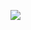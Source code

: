 ![](https://bat.bing.com/action/0?ti=56018282&Ver=2&mid=de01e9cd-3805-4614-9929-cf7cb33a895d&sid=201ffde0635411ee902411d77b750559&vid=20202bf0635411ee9ac03f2e618b0b9f&vids=0&msclkid=N&pi=0&lg=en-US&sw=800&sh=600&sc=24&nwd=1&tl=Shortform%20%7C%20Book&p=https%3A%2F%2Fwww.shortform.com%2Fapp%2Fbook%2Fa-promised-land%2Fexercise-understand-a-promised-land&r=&lt=446&evt=pageLoad&sv=1&rn=518087)
